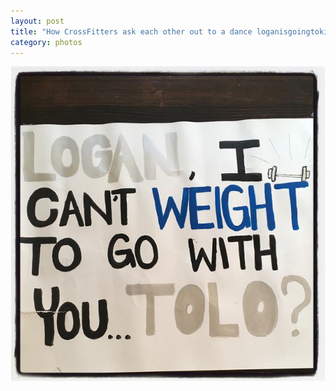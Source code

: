 ```yaml
---
layout: post
title: "How CrossFitters ask each other out to a dance loganisgoingtokillme"
category: photos
---
```


[![How CrossFitters ask each other out to a dance loganisgoingtokillme](/instagram/th-BgKUb3Kjk23.jpg)](https://www.instagram.com/p/BgKUb3Kjk23/)
